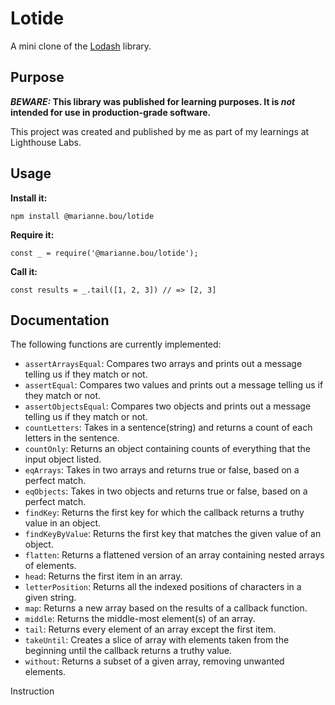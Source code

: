 # Lotide

A mini clone of the [Lodash](https://lodash.com) library.

## Purpose

**_BEWARE:_ This library was published for learning purposes. It is _not_ intended for use in production-grade software.**

This project was created and published by me as part of my learnings at Lighthouse Labs. 

## Usage

**Install it:**

`npm install @marianne.bou/lotide`

**Require it:**

`const _ = require('@marianne.bou/lotide');`

**Call it:**

`const results = _.tail([1, 2, 3]) // => [2, 3]`

## Documentation

The following functions are currently implemented:

* `assertArraysEqual`: Compares two arrays and prints out a message telling us if they match or not.
* `assertEqual`: Compares two values and prints out a message telling us if they match or not.
* `assertObjectsEqual`: Compares two objects and prints out a message telling us if they match or not.
* `countLetters`: Takes in a sentence(string) and returns a count of each letters in the sentence.
* `countOnly`: Returns an object containing counts of everything that the input object listed.
* `eqArrays`: Takes in two arrays and returns true or false, based on a perfect match.
* `eqObjects`: Takes in two objects and returns true or false, based on a perfect match.
* `findKey`: Returns the first key for which the callback returns a truthy value in an object.
* `findKeyByValue`: Returns the first key that matches the given value of an object.
* `flatten`: Returns a flattened version of an array containing nested arrays of elements.
* `head`: Returns the first item in an array.
* `letterPosition`: Returns all the indexed positions of characters in a given string.
* `map`: Returns a new array based on the results of a callback function.
* `middle`: Returns the middle-most element(s) of an array.
* `tail`: Returns every element of an array except the first item.
* `takeUntil`: Creates a slice of array with elements taken from the beginning until the callback returns a truthy value.
* `without`: Returns a subset of a given array, removing unwanted elements.

Instruction
